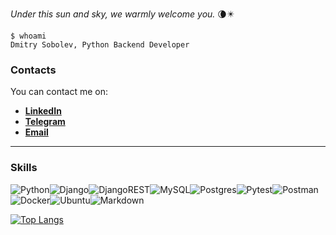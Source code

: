 _Under this sun and sky, we warmly welcome you._ 🌘✴️

```
$ whoami
Dmitry Sobolev, Python Backend Developer
````

### Contacts
You can contact me on:
- [**LinkedIn**](https://www.linkedin.com/in/marteszibellina/)
- [**Telegram**](https://t.me/marteszibellina)
- [**Email**](mailto:dmitry.sobolev90@yahoo.com)

---
### Skills

![Python](https://img.shields.io/badge/python-3670A0?style=for-the-badge&logo=python&logoColor=ffdd54)![Django](https://img.shields.io/badge/django-%23092E20.svg?style=for-the-badge&logo=django&logoColor=white)![DjangoREST](https://img.shields.io/badge/DJANGO-REST-ff1709?style=for-the-badge&logo=django&logoColor=white&color=ff1709&labelColor=gray)![MySQL](https://img.shields.io/badge/mysql-4479A1.svg?style=for-the-badge&logo=mysql&logoColor=white)![Postgres](https://img.shields.io/badge/postgres-%23316192.svg?style=for-the-badge&logo=postgresql&logoColor=white)![Pytest](https://img.shields.io/badge/pytest-%23ffffff.svg?style=for-the-badge&logo=pytest&logoColor=2f9fe3)![Postman](https://img.shields.io/badge/Postman-FF6C37?style=for-the-badge&logo=postman&logoColor=white)![Docker](https://img.shields.io/badge/docker-%230db7ed.svg?style=for-the-badge&logo=docker&logoColor=white)![Ubuntu](https://img.shields.io/badge/Ubuntu-E95420?style=for-the-badge&logo=ubuntu&logoColor=white)![Markdown](https://img.shields.io/badge/markdown-%23000000.svg?style=for-the-badge&logo=markdown&logoColor=white)

 [![Top Langs](https://github-readme-stats.vercel.app/api/top-langs/?username=marteszibellina&layout=compact)](https://github.com/anuraghazra/github-readme-stats)
 
 
 
